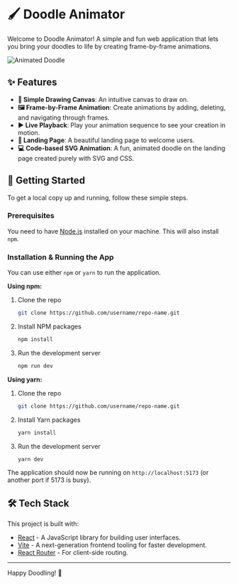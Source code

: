 # 🖌️ Doodle Animator

Welcome to Doodle Animator! A simple and fun web application that lets you bring your doodles to life by creating frame-by-frame animations.

![Animated Doodle](https://i.imgur.com/yG2zaZ9.gif) <!-- Placeholder for a real screenshot/gif -->

## ✨ Features

- **🎨 Simple Drawing Canvas**: An intuitive canvas to draw on.
- **🖼️ Frame-by-Frame Animation**: Create animations by adding, deleting, and navigating through frames.
- **▶️ Live Playback**: Play your animation sequence to see your creation in motion.
- **🚀 Landing Page**: A beautiful landing page to welcome users.
- **💻 Code-based SVG Animation**: A fun, animated doodle on the landing page created purely with SVG and CSS.

## 🚀 Getting Started

To get a local copy up and running, follow these simple steps.

### Prerequisites

You need to have [Node.js](https://nodejs.org/en/) installed on your machine. This will also install `npm`.

### Installation & Running the App

You can use either `npm` or `yarn` to run the application.

**Using npm:**

1.  Clone the repo
    ```sh
    git clone https://github.com/username/repo-name.git
    ```
2.  Install NPM packages
    ```sh
    npm install
    ```
3.  Run the development server
    ```sh
    npm run dev
    ```

**Using yarn:**

1.  Clone the repo
    ```sh
    git clone https://github.com/username/repo-name.git
    ```
2.  Install Yarn packages
    ```sh
    yarn install
    ```
3.  Run the development server
    ```sh
    yarn dev
    ```

The application should now be running on `http://localhost:5173` (or another port if 5173 is busy).

## 🛠️ Tech Stack

This project is built with:

-   [React](https://reactjs.org/) - A JavaScript library for building user interfaces.
-   [Vite](https://vitejs.dev/) - A next-generation frontend tooling for faster development.
-   [React Router](https://reactrouter.com/) - For client-side routing.

---

Happy Doodling! 🎨
